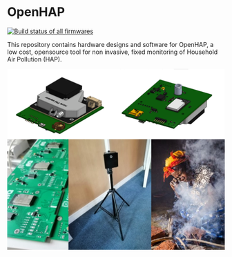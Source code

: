 # OpenHAP

[![Build status of all firmwares](https://github.com/Kiogora/OpenHAPv2/workflows/build-all-firmwares/badge.svg)](https://github.com/Kiogora/OpenHAPv2/actions)

This repository contains hardware designs and software for OpenHAP, a low cost, opensource tool for non invasive, fixed monitoring of Household Air Pollution (HAP).

![OpenHAP image](images/image.png)

